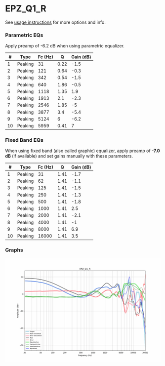 # EPZ_Q1_R
See [usage instructions](https://github.com/jaakkopasanen/AutoEq#usage) for more options and info.

### Parametric EQs
Apply preamp of -6.2 dB when using parametric equalizer.

|   # | Type    |   Fc (Hz) |    Q |   Gain (dB) |
|-----|---------|-----------|------|-------------|
|   1 | Peaking |        31 | 0.22 |        -1.5 |
|   2 | Peaking |       121 | 0.64 |        -0.3 |
|   3 | Peaking |       342 | 0.54 |        -1.5 |
|   4 | Peaking |       640 | 1.86 |        -0.5 |
|   5 | Peaking |      1118 | 1.35 |         1.9 |
|   6 | Peaking |      1913 | 2.1  |        -2.3 |
|   7 | Peaking |      2546 | 1.85 |        -5   |
|   8 | Peaking |      3877 | 3.4  |        -5.4 |
|   9 | Peaking |      5124 | 6    |        -6.2 |
|  10 | Peaking |      5959 | 0.41 |         7   |

### Fixed Band EQs
When using fixed band (also called graphic) equalizer, apply preamp of **-7.0 dB** (if available) and set gains manually with these parameters.

|   # | Type    |   Fc (Hz) |    Q |   Gain (dB) |
|-----|---------|-----------|------|-------------|
|   1 | Peaking |        31 | 1.41 |        -1.7 |
|   2 | Peaking |        62 | 1.41 |        -1.1 |
|   3 | Peaking |       125 | 1.41 |        -1.5 |
|   4 | Peaking |       250 | 1.41 |        -1.3 |
|   5 | Peaking |       500 | 1.41 |        -1.8 |
|   6 | Peaking |      1000 | 1.41 |         2.5 |
|   7 | Peaking |      2000 | 1.41 |        -2.1 |
|   8 | Peaking |      4000 | 1.41 |        -1   |
|   9 | Peaking |      8000 | 1.41 |         6.9 |
|  10 | Peaking |     16000 | 1.41 |         3.5 |

### Graphs
![](./EPZ_Q1_R.png)
